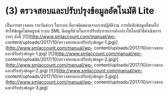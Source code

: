 # (3)	ตรวจสอบและปรับปรุงข้อมูลอัตโนมัติ Lite

เป็นการตรวจสอบ รายวันต่างๆ ในระบบ ที่อาจผิดพลาดจากการปฎิบัติงาน
การบันทึกข้อมูลที่ขาดไป ทำให้ข้อมูลไม่สมบูรณ์ ระบบ SML
มีเมนูที่ช่วยในการปรับปรุงรายการดังกล่าวให้โดยมีวิธีดำเนินการง่ายๆ ดังนี้
[![](http://www.smlaccount.com/manual/wp-
content/uploads/2017/10/ตรวจสอบและปรับปรุงข้อมูล-1.jpg)](http://www.smlaccount.com/manual/wp-
content/uploads/2017/10/ตรวจสอบและปรับปรุงข้อมูล-1.jpg)
[![](http://www.smlaccount.com/manual/wp-
content/uploads/2017/10/ตรวจสอบและปรับปรุงข้อมูล-2.jpg)](http://www.smlaccount.com/manual/wp-
content/uploads/2017/10/ตรวจสอบและปรับปรุงข้อมูล-2.jpg)
[![](http://www.smlaccount.com/manual/wp-
content/uploads/2017/10/ตรวจสอบและปรับปรุงข้อมูล-3.jpg)](http://www.smlaccount.com/manual/wp-
content/uploads/2017/10/ตรวจสอบและปรับปรุงข้อมูล-3.jpg)  


